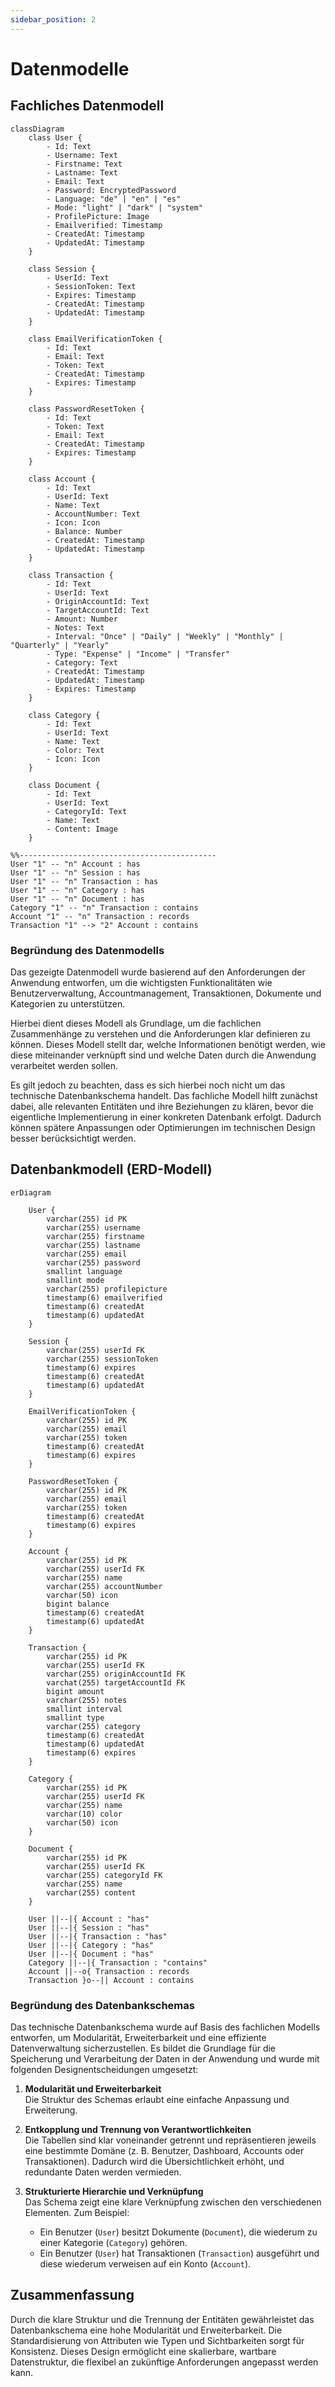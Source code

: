 ```yaml
---
sidebar_position: 2
---
```


# Datenmodelle
## Fachliches Datenmodell

```mermaid
classDiagram
    class User {
        - Id: Text
        - Username: Text
        - Firstname: Text
        - Lastname: Text
        - Email: Text
        - Password: EncryptedPassword
        - Language: "de" | "en" | "es"
        - Mode: "light" | "dark" | "system"
        - ProfilePicture: Image
        - Emailverified: Timestamp
        - CreatedAt: Timestamp
        - UpdatedAt: Timestamp
    }

    class Session {
        - UserId: Text
        - SessionToken: Text
        - Expires: Timestamp
        - CreatedAt: Timestamp
        - UpdatedAt: Timestamp
    }

    class EmailVerificationToken {
        - Id: Text
        - Email: Text
        - Token: Text
        - CreatedAt: Timestamp
        - Expires: Timestamp
    }

    class PasswordResetToken {
        - Id: Text
        - Token: Text
        - Email: Text
        - CreatedAt: Timestamp
        - Expires: Timestamp
    }

    class Account {
        - Id: Text
        - UserId: Text
        - Name: Text
        - AccountNumber: Text
        - Icon: Icon
        - Balance: Number
        - CreatedAt: Timestamp
        - UpdatedAt: Timestamp
    }

    class Transaction {
        - Id: Text
        - UserId: Text
        - OriginAccountId: Text
        - TargetAccountId: Text
        - Amount: Number
        - Notes: Text
        - Interval: "Once" | "Daily" | "Weekly" | "Monthly" | "Quarterly" | "Yearly"
        - Type: "Expense" | "Income" | "Transfer"
        - Category: Text
        - CreatedAt: Timestamp
        - UpdatedAt: Timestamp
        - Expires: Timestamp
    }

    class Category {
        - Id: Text
        - UserId: Text
        - Name: Text
        - Color: Text
        - Icon: Icon
    }

    class Document {
        - Id: Text
        - UserId: Text
        - CategoryId: Text
        - Name: Text
        - Content: Image
    }

%%--------------------------------------------
User "1" -- "n" Account : has
User "1" -- "n" Session : has
User "1" -- "n" Transaction : has
User "1" -- "n" Category : has
User "1" -- "n" Document : has
Category "1" -- "n" Transaction : contains
Account "1" -- "n" Transaction : records
Transaction "1" --> "2" Account : contains
```

### Begründung des Datenmodells

Das gezeigte Datenmodell wurde basierend auf den Anforderungen der Anwendung entworfen, um die wichtigsten Funktionalitäten wie Benutzerverwaltung, Accountmanagement, Transaktionen, Dokumente und Kategorien zu unterstützen. 

Hierbei dient dieses Modell als Grundlage, um die fachlichen Zusammenhänge zu verstehen und die Anforderungen klar definieren zu können. Dieses Modell stellt dar, welche Informationen benötigt werden, wie diese miteinander verknüpft sind und welche Daten durch die Anwendung verarbeitet werden sollen.

Es gilt jedoch zu beachten, dass es sich hierbei noch nicht um das technische Datenbankschema handelt. Das fachliche Modell hilft zunächst dabei, alle relevanten Entitäten und ihre Beziehungen zu klären, bevor die eigentliche Implementierung in einer konkreten Datenbank erfolgt. Dadurch können spätere Anpassungen oder Optimierungen im technischen Design besser berücksichtigt werden.

## Datenbankmodell (ERD-Modell)

```mermaid
erDiagram

    User {
        varchar(255) id PK
        varchar(255) username
        varchar(255) firstname
        varchar(255) lastname
        varchar(255) email
        varchar(255) password
        smallint language
        smallint mode
        varchar(255) profilepicture
        timestamp(6) emailverified
        timestamp(6) createdAt
        timestamp(6) updatedAt
    }

    Session {
        varchar(255) userId FK
        varchar(255) sessionToken
        timestamp(6) expires
        timestamp(6) createdAt
        timestamp(6) updatedAt
    }

    EmailVerificationToken {
        varchar(255) id PK
        varchar(255) email
        varchar(255) token
        timestamp(6) createdAt
        timestamp(6) expires
    }

    PasswordResetToken {
        varchar(255) id PK
        varchar(255) email
        varchar(255) token
        timestamp(6) createdAt
        timestamp(6) expires
    }

    Account {
        varchar(255) id PK
        varchar(255) userId FK
        varchar(255) name
        varchar(255) accountNumber
        varchar(50) icon
        bigint balance
        timestamp(6) createdAt
        timestamp(6) updatedAt
    }

    Transaction {
        varchar(255) id PK
        varchar(255) userId FK
        varchar(255) originAccountId FK
        varchat(255) targetAccountId FK
        bigint amount
        varchar(255) notes
        smallint interval
        smallint type
        varchar(255) category
        timestamp(6) createdAt
        timestamp(6) updatedAt
        timestamp(6) expires
    }

    Category {
        varchar(255) id PK
        varchar(255) userId FK
        varchar(255) name
        varchar(10) color
        varchar(50) icon
    }

    Document {
        varchar(255) id PK
        varchar(255) userId FK
        varchar(255) categoryId FK
        varchar(255) name
        varchar(255) content
    }

    User ||--|{ Account : "has"
    User ||--|{ Session : "has"
    User ||--|{ Transaction : "has"
    User ||--|{ Category : "has"
    User ||--|{ Document : "has"
    Category ||--|{ Transaction : "contains"
    Account ||--o{ Transaction : records
    Transaction }o--|| Account : contains
```

### Begründung des Datenbankschemas

Das technische Datenbankschema wurde auf Basis des fachlichen Modells entworfen, um Modularität, Erweiterbarkeit und eine effiziente Datenverwaltung sicherzustellen. Es bildet die Grundlage für die Speicherung und Verarbeitung der Daten in der Anwendung und wurde mit folgenden Designentscheidungen umgesetzt:

1. **Modularität und Erweiterbarkeit**  
   Die Struktur des Schemas erlaubt eine einfache Anpassung und Erweiterung.

2. **Entkopplung und Trennung von Verantwortlichkeiten**  
   Die Tabellen sind klar voneinander getrennt und repräsentieren jeweils eine bestimmte Domäne (z. B. Benutzer, Dashboard, Accounts oder Transaktionen). Dadurch wird die Übersichtlichkeit erhöht, und redundante Daten werden vermieden.

3. **Strukturierte Hierarchie und Verknüpfung**  
   Das Schema zeigt eine klare Verknüpfung zwischen den verschiedenen Elementen. Zum Beispiel:
   - Ein Benutzer (`User`) besitzt Dokumente (`Document`), die wiederum zu einer Kategorie (`Category`) gehören. 
   - Ein Benutzer (`User`) hat Transaktionen (`Transaction`) ausgeführt und diese wiederum verweisen auf ein Konto (`Account`). 

## Zusammenfassung

Durch die klare Struktur und die Trennung der Entitäten gewährleistet das Datenbankschema eine hohe Modularität und Erweiterbarkeit. Die Standardisierung von Attributen wie Typen und Sichtbarkeiten sorgt für Konsistenz. Dieses Design ermöglicht eine skalierbare, wartbare Datenstruktur, die flexibel an zukünftige Anforderungen angepasst werden kann. 